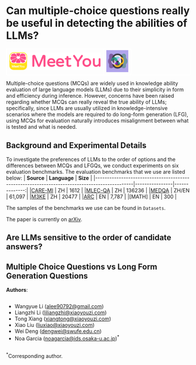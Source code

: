 # Can multiple-choice questions really be useful in detecting the abilities of LLMs?

<table align="center" style="border: 1px solid white;">
  <tr>
    <td style="border: 1px solid white;"><img src="figs/meetyou-logo.png" width="250"/></td>
    <td style="border: 1px solid white;"><img src="figs/Ethical-logo.jpg" width="60"/></td>
  </tr>
</table>

Multiple-choice questions (MCQs) are widely used in knowledge ability evaluation of large language models (LLMs) due to their simplicity in form and efficiency during inference. However, concerns have been raised regarding whether MCQs can really reveal the true ability of LLMs; specifically, since LLMs are usually utilized in knowledge-intensive scenarios where the models are required to do long-form generation (LFG), using MCQs for evaluation naturally introduces misalignment between what is tested and what is needed. 

## Background and Experimental Details
To investigate the preferences of LLMs to the order of options and the differences between MCQs and LFGQs, we conduct experiments on six evaluation benchmarks.
The evaluation benchmarks that we use are listed below:
| **Source**                                                                                   | **Language**   | **Size**      |
|----------------------------------------------------------------------------------------------|----------------|--------------:|
|[CARE-MI](https://github.com/Meetyou-AI-Lab/CARE-MI)   | ZH           |            1612 |
|[MLEC-QA](https://github.com/Judenpech/MLEC-QA)                                      | ZH            |            136236 |
|[MEDQA](https://arxiv.org/abs/2009.13081)                                                                                           | ZH/EN             |            61,097 |
|[M3KE](https://github.com/tjunlp-lab/M3KE)                 | ZH             |           20477  |
|[ARC](https://arxiv.org/abs/1803.05457)                 | EN             |           7,787 |
|[MATH]                                                | EN           |           300 |

The samples of the benchmarks we use can be found in `Datasets`.

The paper is currently on [arXiv](https://arxiv.org/abs/XXXXX). 

## Are LLMs sensitive to the order of candidate answers?

## Multiple Choice Questions vs Long Form Generation Questions

**Authors**:

<div style="overflow: hidden;">
  <ul>
    <li>Wangyue Li  (<a href="mailto:alee90792@gmail.com">alee90792@gmail.com</a>)
    <li>Liangzhi Li (<a href="mailto:liliangzhi@xiaoyouzi.com">liliangzhi@xiaoyouzi.com</a>)
    <li>Tong Xiang  (<a href="mailto:xiangtong@xiaoyouzi.com">xiangtong@xiaoyouzi.com</a>)
    <li>Xiao Liu (<a href="mailto:liuxiao@xiaoyouzi.com">liuxiao@xiaoyouzi.com</a>)
    <li>Wei Deng (<a href="mailto:dengwei@swufe.edu.cn">dengwei@swufe.edu.cn</a>)
    <li>Noa Garcia  (<a href="mailto:noagarcia@ids.osaka-u.ac.jp">noagarcia@ids.osaka-u.ac.jp</a>)<sup>*</sup>
  </ul>
</div>

<sup>*</sup>Corresponding author.
